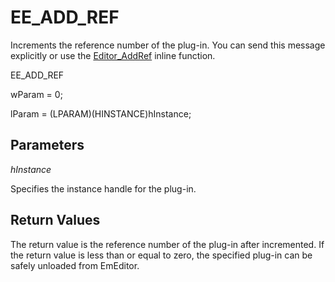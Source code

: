 # EE\_ADD\_REF

Increments the reference number of the plug-in. You can send this message
explicitly or use the [Editor\_AddRef](../macro/editor_addref) inline function.

EE\_ADD\_REF

wParam = 0;

lParam = (LPARAM)(HINSTANCE)hInstance;

## Parameters

_hInstance_

Specifies the instance handle for the plug-in.

## Return Values

The return value is the reference number of the plug-in after incremented.
If the return value is less than or equal to zero, the specified plug-in can
be safely unloaded from EmEditor.
